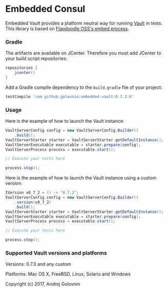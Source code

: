 # Embedded Consul

Embedded Vault provides a platform neutral way for running [Vault](https://www.vaultproject.io) in tests.
This library is based on [Flapdoodle OSS's embed process](https://github.com/flapdoodle-oss/de.flapdoodle.embed.process). 

### Gradle

The artifacts are available on JCenter. Therefore you must add JCenter to
your build script repositories:
```groovy
repositories {
    jcenter()
}
```
Add a Gradle compile dependency to the `build.gradle` file of your project:
```groovy
testCompile 'com.github.golovnin:embedded-vault:0.7.3.0'
```

### Usage

Here is the example of how to launch the Vault instance:
```java
VaultServerConfig config = new VaultServerConfig.Builder()
    .build();
VaultServerStarter starter = VaultServerStarter.getDefaultInstance();
VaultServerExecutable executable = starter.prepare(config);
VaultServerProcess process = executable.start();

// Execute your tests here

process.stop();
```
Here is the example of how to launch the Vault instance using a custom version:
```java
IVersion v0_7_2 = () -> "0.7.2";
VaultServerConfig config = new VaultServerConfig.Builder()
    .version(v0_7_2)
    .build();
VaultServerStarter starter = VaultServerStarter.getDefaultInstance();
VaultServerExecutable executable = starter.prepare(config);
VaultServerProcess process = executable.start();

// Execute your tests here

process.stop();
```

### Supported Vault versions and platforms

Versions: 0.7.3 and any custom

Platforms: Mac OS X, FreeBSD, Linux, Solaris and Windows


Copyright (c) 2017, Andrej Golovnin
